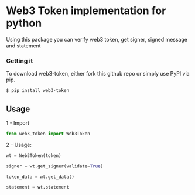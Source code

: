 # Web3 Token implementation for python

Using this package you can verify web3 token, get signer, signed message and statement  

###  Getting it  
  
To download web3-token, either fork this github repo or simply use PyPI via pip.  
```sh
$ pip install web3-token
```
  
## Usage  

1 - Import  
```python
from web3_token import Web3Token
```
  
2 - Usage:  
```python
wt = Web3Token(token)

signer = wt.get_signer(validate=True)

token_data = wt.get_data()

statement = wt.statement
```
